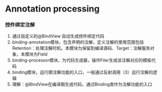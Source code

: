 # Annotation processing

### 控件绑定注解
1. 通过自定义的@BindView 自动生成控件绑定代码
2. binding-annotation模块，包含声明的注解，定义注解的使用范围包括 Retention：处理注解时机，本模块为保留到编译源码、Target：注解服务对象，本模块为Field
3. binding-processor模块，为代码生成器，操作Filer生成该注解对应的模板代码
4. binding模块，运行期注解功能的入口，一般通过反射调用（3）运行注解的逻辑
5. 理解：@BindView在编译期生成代码，通过Binding类作为注解功能的入口

